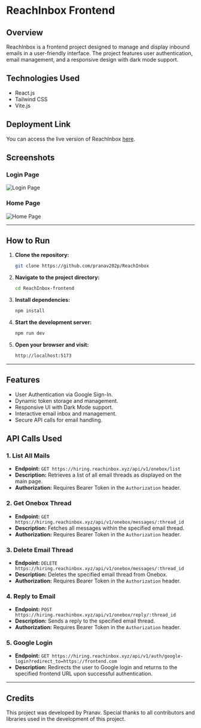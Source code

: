 # ReachInbox Frontend

## Overview
ReachInbox is a frontend project designed to manage and display inbound emails in a user-friendly interface. The project features user authentication, email management, and a responsive design with dark mode support.

## Technologies Used
- React.js
- Tailwind CSS
- Vite.js


## Deployment Link
You can access the live version of ReachInbox [here](https://reach-inbox-ecru.vercel.app/).

## Screenshots
### Login Page
![Login Page](link-to-your-screenshot1.png)

### Home Page
![Home Page](link-to-your-screenshot2.png)





---

## How to Run

1. **Clone the repository:**
   ```bash
   git clone https://github.com/pranav202p/ReachInbox
   ```

2. **Navigate to the project directory:**
   ```bash
   cd ReachInbox-frontend
   ```

3. **Install dependencies:**
   ```bash
   npm install
   ```

4. **Start the development server:**
   ```bash
   npm run dev
   ```

5. **Open your browser and visit:**
   ```bash
   http://localhost:5173
   ```

--- 



## Features
- User Authentication via Google Sign-In.
- Dynamic token storage and management.
- Responsive UI with Dark Mode support.
- Interactive email inbox and management.
- Secure API calls for email handling.
<!-- Add more features as needed -->



## API Calls Used

### 1. **List All Mails**
   - **Endpoint:** `GET https://hiring.reachinbox.xyz/api/v1/onebox/list`
   - **Description:** Retrieves a list of all email threads as displayed on the main page.
   - **Authorization:** Requires Bearer Token in the `Authorization` header.

### 2. **Get Onebox Thread**
   - **Endpoint:** `GET https://hiring.reachinbox.xyz/api/v1/onebox/messages/:thread_id`
   - **Description:** Fetches all messages within the specified email thread.
   - **Authorization:** Requires Bearer Token in the `Authorization` header.

### 3. **Delete Email Thread**
   - **Endpoint:** `DELETE https://hiring.reachinbox.xyz/api/v1/onebox/messages/:thread_id`
   - **Description:** Deletes the specified email thread from Onebox.
   - **Authorization:** Requires Bearer Token in the `Authorization` header.

### 4. **Reply to Email**
   - **Endpoint:** `POST https://hiring.reachinbox.xyz/api/v1/onebox/reply/:thread_id`
   - **Description:** Sends a reply to the specified email thread.
   - **Authorization:** Requires Bearer Token in the `Authorization` header.

### 5. **Google Login**
   - **Endpoint:** `GET https://hiring.reachinbox.xyz/api/v1/auth/google-login?redirect_to=https://frontend.com`
   - **Description:** Redirects the user to Google login and returns to the specified frontend URL upon successful authentication.

--- 



## Credits
This project was developed by Pranav. Special thanks to all contributors and libraries used in the development of this project.

